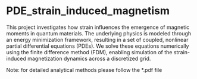 # PDE_strain_induced_magnetism

This project investigates how strain influences the emergence of magnetic moments in quantum materials. The underlying physics is modeled through an energy minimization framework, resulting in a set of coupled, nonlinear partial differential equations (PDEs). We solve these equations numerically using the finite difference method (FDM), enabling simulation of the strain-induced magnetization dynamics across a discretized grid.

Note: for detailed analytical methods please follow the *.pdf file
